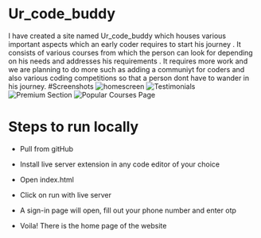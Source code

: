 # Ur_code_buddy
I have created a site named Ur_code_buddy which houses various important aspects which an early coder requires to start his journey .
It consists of various courses from which the person can look for depending on his needs and addresses his requirements . It requires more work and we are planning to do more such as adding a communiyt for coders and also various coding competitions so that a person dont have to wander in his journey.
#Screenshots
![homescreen](<img width="946" alt="Screenshot 2023-05-29 204908" src="https://github.com/Cappybara12/Ur_code_buddy/assets/122734275/62e2ddcc-80b2-4138-8b6f-c6fcaa85d2c6">)
![Testimonials](https://github.com/Cappybara12/Ur_code_buddy/assets/122734275/0e47e51e-469e-4aa7-aa76-130020f5cd9f)
![Premium Section](https://github.com/Cappybara12/Ur_code_buddy/assets/122734275/1c1e8b00-ea94-49dc-9ac7-fa50c324bd51)
![Popular Courses Page](https://github.com/Cappybara12/Ur_code_buddy/assets/122734275/24dc0585-880c-407c-b9f8-f90903a45349)

# Steps to run locally
- Pull from gitHub

- Install live server extension in any code editor of your choice
- Open index.html 

- Click on run with live server

- A sign-in page will open, fill out your phone number and enter otp

- Voila! There is the home page of the website
